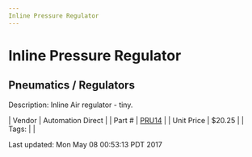 ```yaml
---
Inline Pressure Regulator
---
```


# Inline Pressure Regulator
## Pneumatics / Regulators
Description: 	Inline Air regulator - tiny. 

| Vendor | Automation Direct | 
| Part # | [PRU14](http://www.automationdirect.com/adc/Shopping/Catalog/Pneumatic_Components/Special_Purpose_Push-to-Connect_Pneumatic_Fittings/Pressure_Regulators_-z-_Gauges_-z-_Indicators/PRU14) | 
| Unit Price | $20.25 | 
| Tags: |  | 

Last updated: Mon May 08 00:53:13 PDT 2017